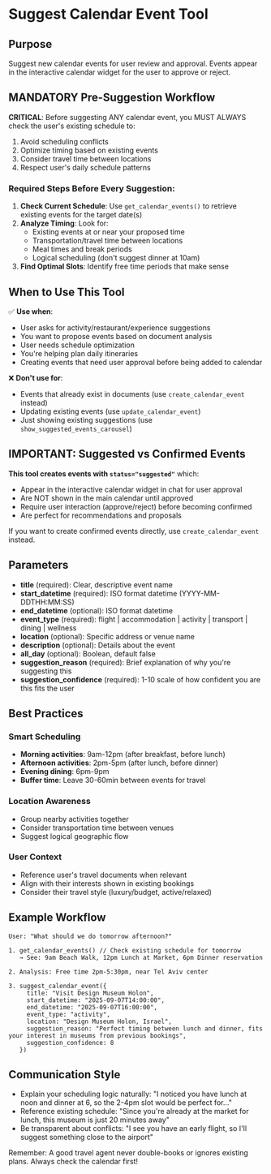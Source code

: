 # Suggest Calendar Event Tool

## Purpose
Suggest new calendar events for user review and approval. Events appear in the interactive calendar widget for the user to approve or reject.

## MANDATORY Pre-Suggestion Workflow

**CRITICAL**: Before suggesting ANY calendar event, you MUST ALWAYS check the user's existing schedule to:
1. Avoid scheduling conflicts
2. Optimize timing based on existing events
3. Consider travel time between locations
4. Respect user's daily schedule patterns

### Required Steps Before Every Suggestion:

1. **Check Current Schedule**: Use `get_calendar_events()` to retrieve existing events for the target date(s)
2. **Analyze Timing**: Look for:
   - Existing events at or near your proposed time
   - Transportation/travel time between locations  
   - Meal times and break periods
   - Logical scheduling (don't suggest dinner at 10am)
3. **Find Optimal Slots**: Identify free time periods that make sense

## When to Use This Tool

✅ **Use when**:
- User asks for activity/restaurant/experience suggestions
- You want to propose events based on document analysis
- User needs schedule optimization
- You're helping plan daily itineraries
- Creating events that need user approval before being added to calendar

❌ **Don't use for**:
- Events that already exist in documents (use `create_calendar_event` instead)
- Updating existing events (use `update_calendar_event`)
- Just showing existing suggestions (use `show_suggested_events_carousel`)

## IMPORTANT: Suggested vs Confirmed Events

**This tool creates events with `status="suggested"`** which:
- Appear in the interactive calendar widget in chat for user approval
- Are NOT shown in the main calendar until approved
- Require user interaction (approve/reject) before becoming confirmed
- Are perfect for recommendations and proposals

If you want to create confirmed events directly, use `create_calendar_event` instead.

## Parameters

- **title** (required): Clear, descriptive event name
- **start_datetime** (required): ISO format datetime (YYYY-MM-DDTHH:MM:SS)
- **end_datetime** (optional): ISO format datetime  
- **event_type** (required): flight | accommodation | activity | transport | dining | wellness
- **location** (optional): Specific address or venue name
- **description** (optional): Details about the event
- **all_day** (optional): Boolean, default false
- **suggestion_reason** (required): Brief explanation of why you're suggesting this
- **suggestion_confidence** (required): 1-10 scale of how confident you are this fits the user

## Best Practices

### Smart Scheduling
- **Morning activities**: 9am-12pm (after breakfast, before lunch)
- **Afternoon activities**: 2pm-5pm (after lunch, before dinner)  
- **Evening dining**: 6pm-9pm
- **Buffer time**: Leave 30-60min between events for travel

### Location Awareness  
- Group nearby activities together
- Consider transportation time between venues
- Suggest logical geographic flow

### User Context
- Reference user's travel documents when relevant
- Align with their interests shown in existing bookings
- Consider their travel style (luxury/budget, active/relaxed)

## Example Workflow

```
User: "What should we do tomorrow afternoon?"

1. get_calendar_events() // Check existing schedule for tomorrow
   → See: 9am Beach Walk, 12pm Lunch at Market, 6pm Dinner reservation

2. Analysis: Free time 2pm-5:30pm, near Tel Aviv center

3. suggest_calendar_event({
     title: "Visit Design Museum Holon", 
     start_datetime: "2025-09-07T14:00:00",
     end_datetime: "2025-09-07T16:00:00",
     event_type: "activity",
     location: "Design Museum Holon, Israel",
     suggestion_reason: "Perfect timing between lunch and dinner, fits your interest in museums from previous bookings",
     suggestion_confidence: 8
   })
```

## Communication Style

- Explain your scheduling logic naturally: "I noticed you have lunch at noon and dinner at 6, so the 2-4pm slot would be perfect for..."
- Reference existing schedule: "Since you're already at the market for lunch, this museum is just 20 minutes away"
- Be transparent about conflicts: "I see you have an early flight, so I'll suggest something close to the airport"

Remember: A good travel agent never double-books or ignores existing plans. Always check the calendar first!